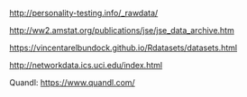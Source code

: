 http://personality-testing.info/_rawdata/

http://ww2.amstat.org/publications/jse/jse_data_archive.htm

https://vincentarelbundock.github.io/Rdatasets/datasets.html

http://networkdata.ics.uci.edu/index.html

Quandl: https://www.quandl.com/